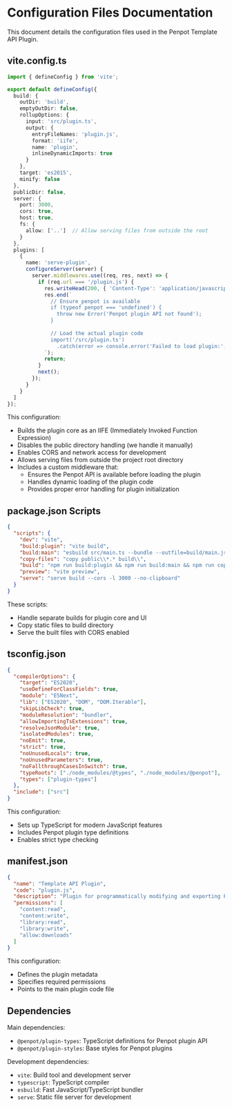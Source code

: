 # Configuration Files Documentation

This document details the configuration files used in the Penpot Template API Plugin.

## vite.config.ts

```typescript
import { defineConfig } from 'vite';

export default defineConfig({
  build: {
    outDir: 'build',
    emptyOutDir: false,
    rollupOptions: {
      input: 'src/plugin.ts',
      output: {
        entryFileNames: 'plugin.js',
        format: 'iife',
        name: 'plugin',
        inlineDynamicImports: true
      }
    },
    target: 'es2015',
    minify: false
  },
  publicDir: false,
  server: {
    port: 3000,
    cors: true,
    host: true,
    fs: {
      allow: ['..']  // Allow serving files from outside the root
    }
  },
  plugins: [
    {
      name: 'serve-plugin',
      configureServer(server) {
        server.middlewares.use((req, res, next) => {
          if (req.url === '/plugin.js') {
            res.writeHead(200, { 'Content-Type': 'application/javascript' });
            res.end(`
              // Ensure penpot is available
              if (typeof penpot === 'undefined') {
                throw new Error('Penpot plugin API not found');
              }
              
              // Load the actual plugin code
              import('/src/plugin.ts')
                .catch(error => console.error('Failed to load plugin:', error));
            `);
            return;
          }
          next();
        });
      }
    }
  ]
});
```

This configuration:
- Builds the plugin core as an IIFE (Immediately Invoked Function Expression)
- Disables the public directory handling (we handle it manually)
- Enables CORS and network access for development
- Allows serving files from outside the project root directory
- Includes a custom middleware that:
  * Ensures the Penpot API is available before loading the plugin
  * Handles dynamic loading of the plugin code
  * Provides proper error handling for plugin initialization

## package.json Scripts

```json
{
  "scripts": {
    "dev": "vite",
    "build:plugin": "vite build",
    "build:main": "esbuild src/main.ts --bundle --outfile=build/main.js",
    "copy-files": "copy public\\*.* build\\",
    "build": "npm run build:plugin && npm run build:main && npm run copy-files",
    "preview": "vite preview",
    "serve": "serve build --cors -l 3000 --no-clipboard"
  }
}
```

These scripts:
- Handle separate builds for plugin core and UI
- Copy static files to build directory
- Serve the built files with CORS enabled

## tsconfig.json

```json
{
  "compilerOptions": {
    "target": "ES2020",
    "useDefineForClassFields": true,
    "module": "ESNext",
    "lib": ["ES2020", "DOM", "DOM.Iterable"],
    "skipLibCheck": true,
    "moduleResolution": "bundler",
    "allowImportingTsExtensions": true,
    "resolveJsonModule": true,
    "isolatedModules": true,
    "noEmit": true,
    "strict": true,
    "noUnusedLocals": true,
    "noUnusedParameters": true,
    "noFallthroughCasesInSwitch": true,
    "typeRoots": ["./node_modules/@types", "./node_modules/@penpot"],
    "types": ["plugin-types"]
  },
  "include": ["src"]
}
```

This configuration:
- Sets up TypeScript for modern JavaScript features
- Includes Penpot plugin type definitions
- Enables strict type checking

## manifest.json

```json
{
  "name": "Template API Plugin",
  "code": "plugin.js",
  "description": "Plugin for programmatically modifying and exporting Penpot templates",
  "permissions": [
    "content:read",
    "content:write",
    "library:read",
    "library:write",
    "allow:downloads"
  ]
}
```

This configuration:
- Defines the plugin metadata
- Specifies required permissions
- Points to the main plugin code file

## Dependencies

Main dependencies:
- `@penpot/plugin-types`: TypeScript definitions for Penpot plugin API
- `@penpot/plugin-styles`: Base styles for Penpot plugins

Development dependencies:
- `vite`: Build tool and development server
- `typescript`: TypeScript compiler
- `esbuild`: Fast JavaScript/TypeScript bundler
- `serve`: Static file server for development